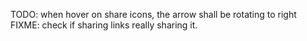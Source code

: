 TODO: when hover on share icons, the arrow shall be rotating to right
FIXME: check if sharing links really sharing it.